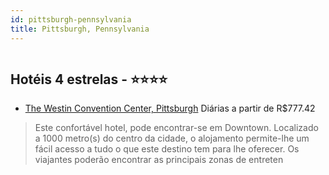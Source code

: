 ```yaml
---
id: pittsburgh-pennsylvania
title: Pittsburgh, Pennsylvania
---
```


<center><img src="http://photos.hotelbeds.com/giata/32/329549/329549a_hb_a_003.jpg" alt="" /></center>


## Hotéis 4 estrelas - ⭐️⭐️⭐️⭐️

-    [The Westin Convention Center, Pittsburgh](https://www.hurb.com/hoteis/pittsburgh/the-westin-convention-center-pittsburgh-JNP-JP974260?cmp=18055) Diárias a partir de R$777.42
   > Este confortável hotel, pode encontrar-se em Downtown. Localizado a 1000 metro(s) do centro da cidade, o alojamento permite-lhe um fácil acesso a tudo o que este destino tem para lhe oferecer. Os viajantes poderão encontrar as principais zonas de entreten
